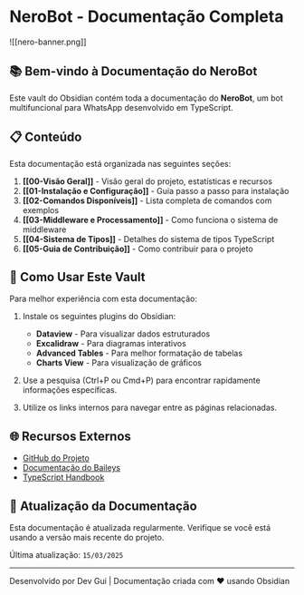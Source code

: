 # NeroBot - Documentação Completa

![[nero-banner.png]]

## 📚 Bem-vindo à Documentação do NeroBot

Este vault do Obsidian contém toda a documentação do **NeroBot**, um bot multifuncional para WhatsApp desenvolvido em TypeScript.

## 📋 Conteúdo

Esta documentação está organizada nas seguintes seções:

1. **[[00-Visão Geral]]** - Visão geral do projeto, estatísticas e recursos
2. **[[01-Instalação e Configuração]]** - Guia passo a passo para instalação
3. **[[02-Comandos Disponíveis]]** - Lista completa de comandos com exemplos
4. **[[03-Middleware e Processamento]]** - Como funciona o sistema de middleware
5. **[[04-Sistema de Tipos]]** - Detalhes do sistema de tipos TypeScript
6. **[[05-Guia de Contribuição]]** - Como contribuir para o projeto

## 🚀 Como Usar Este Vault

Para melhor experiência com esta documentação:

1. Instale os seguintes plugins do Obsidian:
   - **Dataview** - Para visualizar dados estruturados
   - **Excalidraw** - Para diagramas interativos
   - **Advanced Tables** - Para melhor formatação de tabelas
   - **Charts View** - Para visualização de gráficos

2. Use a pesquisa (Ctrl+P ou Cmd+P) para encontrar rapidamente informações específicas.

3. Utilize os links internos para navegar entre as páginas relacionadas.

## 🌐 Recursos Externos

- [GitHub do Projeto](https://github.com/seu-usuario/nerobot)
- [Documentação do Baileys](https://github.com/WhiskeySockets/Baileys)
- [TypeScript Handbook](https://www.typescriptlang.org/docs/handbook/intro.html)

## 🔄 Atualização da Documentação

Esta documentação é atualizada regularmente. Verifique se você está usando a versão mais recente do projeto.

Última atualização: `15/03/2025`

---

Desenvolvido por Dev Gui | Documentação criada com ❤️ usando Obsidian 